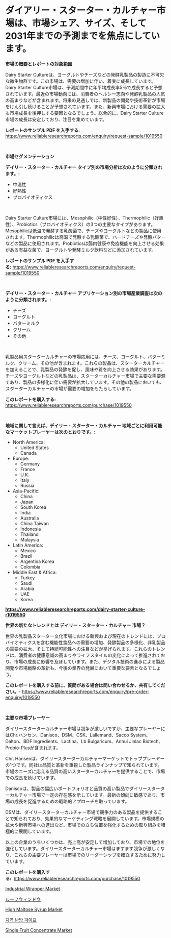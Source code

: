 <p><h1>ダイアリー・スターター・カルチャー市場は、市場シェア、サイズ、そして2031年までの予測までを焦点にしています。</h1></p><p><strong>市場の概要とレポートの対象範囲</strong></p>
<p><p>Dairy Starter Cultureは、ヨーグルトやチーズなどの発酵乳製品の製造に不可欠な微生物群です。この市場は、需要の増加に伴い、着実に成長しています。Dairy Starter Culture市場は、予測期間中に年平均成長率5％で成長すると予想されています。最近の市場動向には、消費者のヘルシー志向や発酵乳製品の人気の高まりなどが含まれます。将来の見通しでは、新製品の開発や技術革新が市場をけん引し続けることが予想されています。また、新興市場における需要の拡大も市場成長を後押しする要因となるでしょう。総合的に、Dairy Starter Culture市場の成長は安定しており、注目を集めています。</p></p>
<p><strong>レポートのサンプル PDF を入手する:</strong> <a href="https://www.reliableresearchreports.com/enquiry/request-sample/1019550">https://www.reliableresearchreports.com/enquiry/request-sample/1019550</a></p>
<p>&nbsp;</p>
<p><strong>市場セグメンテーション</strong></p>
<p><strong>デイリー・スターター・カルチャー タイプ別の市場分析は次のように分類されます。:</strong></p>
<p><ul><li>中温性</li><li>好熱性</li><li>プロバイオティクス</li></ul></p>
<p>&nbsp;</p>
<p><p>Dairy Starter Culture市場には、Mesophilic（中性好性）、Thermophilic（好熱性）、Probiotics（プロバイオティクス）の3つの主要なタイプがあります。Mesophilicは低温で発酵する乳酸菌で、チーズやヨーグルトなどの製品に使用されます。Thermophilicは高温で発酵する乳酸菌で、ハードチーズや発酵バターなどの製品に使用されます。Probioticsは腸内健康や免疫機能を向上させる効果がある有益な菌で、ヨーグルトや発酵ミルク飲料などに添加されています。</p></p>
<p><strong>レポートのサンプル PDF を入手する:</strong>&nbsp;<a href="https://www.reliableresearchreports.com/enquiry/request-sample/1019550">https://www.reliableresearchreports.com/enquiry/request-sample/1019550</a></p>
<p>&nbsp;</p>
<p><strong> デイリー・スターター・カルチャー アプリケーション別の市場産業調査は次のように分類されます。:</strong></p>
<p><ul><li>チーズ</li><li>ヨーグルト</li><li>バターミルク</li><li>クリーム</li><li>その他</li></ul></p>
<p>&nbsp;</p>
<p><p>乳製品用スターターカルチャーの市場応用には、チーズ、ヨーグルト、バターミルク、クリーム、その他が含まれます。これらの製品は、スターターカルチャーを加えることで、乳製品の発酵を促し、風味や質を向上させる効果があります。チーズやヨーグルトなどの乳製品は、スターターカルチャー市場で主要な需要源であり、製品の多様化に伴い需要が拡大しています。その他の製品においても、スターターカルチャーの市場が需要の増加をもたらしています。</p></p>
<p><strong>このレポートを購入する:</strong>&nbsp; <a href="https://www.reliableresearchreports.com/purchase/1019550">https://www.reliableresearchreports.com/purchase/1019550</a></p>
<p>&nbsp;</p>
<p><strong>地域に関して言えば、デイリー・スターター・カルチャー 地域ごとに利用可能なマーケットプレーヤーは次のとおりです。:</strong></p>
<p><ul>
    <li>
        North America:
        <ul>
            <li>United States</li>
            <li>Canada</li>
        </ul>
    </li>
    <li>
        Europe:
        <ul>
            <li>Germany</li>
            <li>France</li>
            <li>U.K.</li>
            <li>Italy</li>
            <li>Russia</li>
        </ul>
    </li>
    <li>
        Asia-Pacific:
        <ul>
            <li>China</li>
            <li>Japan</li>
            <li>South Korea</li>
            <li>India</li>
            <li>Australia</li>
            <li>China Taiwan</li>
            <li>Indonesia</li>
            <li>Thailand</li>
            <li>Malaysia</li>
        </ul>
    </li>
    <li>
        Latin America:
        <ul>
            <li>Mexico</li>
            <li>Brazil</li>
            <li>Argentina Korea</li>
            <li>Colombia</li>
        </ul>
    </li>
    <li>
        Middle East & Africa:
        <ul>
            <li>Turkey</li>
            <li>Saudi</li>
            <li>Arabia</li>
            <li>UAE</li>
            <li>Korea</li>
        </ul>
    </li>
    </ul></p>
<p><strong><a href="https://www.reliableresearchreports.com/dairy-starter-culture-r1019550">https://www.reliableresearchreports.com/dairy-starter-culture-r1019550</a></strong>&nbsp;</p>
<p><strong>世界の新たなトレンドとは デイリー・スターター・カルチャー 市場？</strong></p>
<p><p>世界の乳製品スターター文化市場における新興および現在のトレンドには、プロバイオティクスを含む機能性食品への需要の増加、発酵製品の多様化、非乳製品の需要の拡大、そして持続可能性への注目などが挙げられます。これらのトレンドは、消費者の健康意識の高まりやライフスタイルの変化によって推進されており、市場の成長に影響を及ぼしています。また、デジタル技術の進歩による製品開発や市場戦略の革新も、今後の業界の発展において重要な要素となるでしょう。</p></p>
<p><strong>このレポートを購入する前に、質問がある場合は問い合わせるか、共有してください。</strong>- <a href="https://www.reliableresearchreports.com/enquiry/pre-order-enquiry/1019550">https://www.reliableresearchreports.com/enquiry/pre-order-enquiry/1019550</a></p>
<p>&nbsp;</p>
<p><strong>主要な市場プレーヤー</strong></p>
<p><p>ダイリースターターカルチャー市場は競争が激しいですが、主要なプレーヤーにはChr.ハンセン、Danisco、DSM、CSK、Lallemand、Sacco System、Dalton、BDF Ingredients、Lactina、Lb Bulgaricum、Anhui Jinlac Biotech、Probio-Plusが含まれます。</p><p>Chr. Hansenは、ダイリースターターカルチャーマーケットでトッププレーヤーの1つです。同社は品質と革新を重視した製品ラインナップで知られています。市場のニーズに応える品質の高いスターターカルチャーを提供することで、市場での成長を続けています。</p><p>Daniscoは、製品の幅広いポートフォリオと品質の高い製品でダイリースターターカルチャー市場で一定の存在感を示しています。最新の傾向に敏感であり、市場の成長を促進するための戦略的アプローチを取っています。</p><p>DSMは、ダイリースターターカルチャー市場で競争力のある製品を提供することで知られており、効果的なマーケティング戦略を展開しています。市場規模の拡大や新興市場への進出など、市場での立ち位置を強化するための取り組みを積極的に展開しています。</p><p>以上の企業のうちいくつかは、売上高が安定して増加しており、市場での地位を強化しています。ダイリースターターカルチャー市場はますます競争が激しくなり、これらの主要プレーヤーは市場でのリーダーシップを確立するために努力しています。</p></p>
<p><strong>このレポートを購入する:</strong>&nbsp;&nbsp;<a href="https://www.reliableresearchreports.com/purchase/1019550">https://www.reliableresearchreports.com/purchase/1019550</a></p>
<p><p><a href="https://github.com/Airanohannonzb68e5pb53oc1/Market-Research-Report-List-2/blob/main/industrial-wrapper-market.md">Industrial Wrapper Market</a></p><p><a href="https://github.com/AriMuller2009/Market-Research-Report-List-1/blob/main/489348729168.md">ルーフウィンドウ</a></p><p><a href="https://view.publitas.com/reportprime-1/high-maltose-syrup-market-furnishes-information-on-market-share-market-trends-and-market-growth/">High Maltose Syrup Market</a></p><p><a href="https://github.com/JeromeRtyau89966/Market-Research-Report-List-1/blob/main/766980626870.md">지역 난방 파이프</a></p><p><a href="https://funky-papaya-cf4.notion.site/Single-Fruit-Concentrate-Market-Size-Reveals-the-Best-Marketing-Channels-In-Global-Industry-73ffce8afa8144d88f60ac3cd472a54a">Single Fruit Concentrate Market</a></p></p>